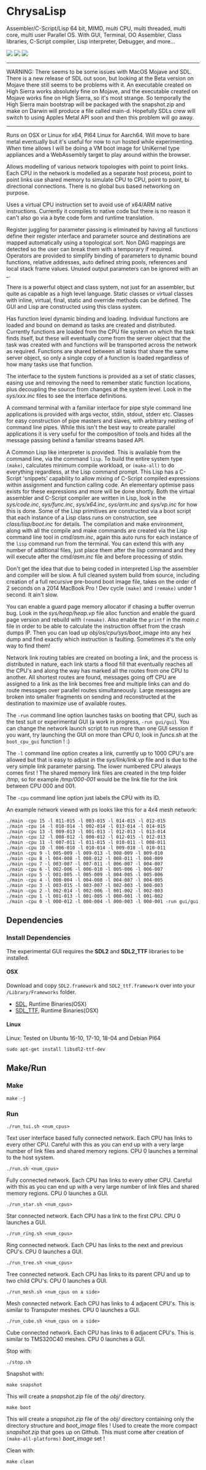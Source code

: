 # ChrysaLisp

Assembler/C-Script/Lisp 64 bit, MIMD, multi CPU, multi threaded, multi core, multi user Parallel OS. With GUI, Terminal, OO Assembler, Class libraries, C-Script compiler, Lisp interpreter, Debugger, and more...


![](./screen_shot_1.png)
![](./screen_shot_2.png)
![](./screen_shot_3.png)


-------

WARNING: There seems to be some issues with MacOS Mojave and SDL. There is a
new release of SDL out soon, but looking at the Beta version on Mojave there
still seems to be problems with it. An executable created on High Sierra works
absolutely fine on Mojave, and the executable created on Mojave works fine on
High Sierra, so it's most strange. So temporally the High Sierra main bootstrap
will be packaged with the snapshot.zip and make on Darwin will produce a file
called main-d. Hopefully SDLs crew will switch to using Apples Metal API soon
and then this problem will go away.

-------

Runs on OSX or Linux for x64, PI64 Linux for Aarch64. Will move to bare metal
eventually but it's useful for now to run hosted while experimenting. When time
allows I will be doing a VM boot image for UniKernel type appliances and a
WebAssembly target to play around within the browser.

Allows modelling of various network topologies with point to point links. Each
CPU in the network is modelled as a separate host process, point to point links
use shared memory to simulate CPU to CPU, point to point, bi directional
connections. There is no global bus based networking on purpose.

Uses a virtual CPU instruction set to avoid use of x64/ARM native instructions.
Currently it compiles to native code but there is no reason it can't also go
via a byte code form and runtime translation.

Register juggling for parameter passing is eliminated by having all functions
define their register interface and parameter source and destinations are
mapped automatically using a topological sort. Non DAG mappings are detected
so the user can break them with a temporary if required. Operators are provided
to simplify binding of parameters to dynamic bound functions, relative
addresses, auto defined string pools, references and local stack frame values.
Unused output parameters can be ignored with an _.

There is a powerful object and class system, not just for an assembler, but
quite as capable as a high level language. Static classes or virtual classes
with inline, virtual, final, static and override methods can be defined. The
GUI and Lisp are constructed using this class system.

Has function level dynamic binding and loading. Individual functions are loaded
and bound on demand as tasks are created and distributed. Currently functions
are loaded from the CPU file system on which the task finds itself, but these
will eventually come from the server object that the task was created with and
functions will be transported across the network as required. Functions are
shared between all tasks that share the same server object, so only a single
copy of a function is loaded regardless of how many tasks use that function.

The interface to the system functions is provided as a set of static classes,
easing use and removing the need to remember static function locations, plus
decoupling the source from changes at the system level. Look in the
*sys/xxx.inc* files to see the interface definitions.

A command terminal with a familiar interface for pipe style command line
applications is provided with args vector, stdin, stdout, stderr etc. Classes
for easy construction of pipe masters and slaves, with arbitrary nesting of
command line pipes. While this isn't the best way to create parallel
applications it is very useful for the composition of tools and hides all the
message passing behind a familiar streams based API.

A Common Lisp like interpreter is provided. This is available from the command
line, via the command `lisp`. To build the entire system type `(make)`,
calculates minimum compile workload, or `(make-all)` to do everything
regardless, at the Lisp command prompt. This Lisp has a C-Script 'snippets'
capability to allow mixing of C-Script compiled expressions within assignment
and function calling code. An elementary optimise pass exists for these
expressions and more will be done shortly. Both the virtual assembler and
C-Script compiler are written in Lisp, look in the *sys/code.inc*,
*sys/func.inc*, *sys/x64.inc*, *sys/arm.inc* and *sys/vp.inc* for how this is
done. Some of the Lisp primitives are constructed via a boot script that each
instance of a Lisp class runs on construction, see *class/lisp/boot.inc* for
details. The compilation and make environment, along with all the compile and
make commands are created via the Lisp command line tool in *cmd/asm.inc*,
again this auto runs for each instance of the `lisp` command run from the
terminal. You can extend this with any number of additional files, just place
them after the lisp command and they will execute after the *cmd/asm.inc* file
and before processing of stdin.

Don't get the idea that due to being coded in interpreted Lisp the assembler
and compiler will be slow. A full cleaned system build from source, including
creation of a full recursive pre-bound boot image file, takes on the order of 2
seconds on a 2014 MacBook Pro ! Dev cycle `(make)` and `(remake)` under 1
second. It ain't slow.

You can enable a guard page memory allocator if chasing a buffer overrun bug.
Look in the *sys/heap/heap.vp* file alloc function and enable the guard page
version and rebuild with `(remake)`. Also enable the `printf` in the *main.c*
file in order to be able to calculate the instruction offset from the crash
dumps IP. Then you can load up *obj/os/cpu/sys/boot_image* into any hex dump
and find exactly which instruction is faulting. Sometimes it's the only way to
find them!

Network link routing tables are created on booting a link, and the process is
distributed in nature, each link starts a flood fill that eventually reaches
all the CPU's and along the way has marked all the routes from one CPU to
another. All shortest routes are found, messages going off CPU are assigned to
a link as the link becomes free and multiple links can and do route messages
over parallel routes simultaneously. Large messages are broken into smaller
fragments on sending and reconstructed at the destination to maximize use of
available routes.

The `-run` command line option launches tasks on booting that CPU, such as the
test suit or experimental GUI (a work in progress, `-run gui/gui`). You can
change the network launch script to run more than one GUI session if you want,
try launching the GUI on more than CPU 0, look in *funcs.sh* at the
`boot_cpu_gui` function ! :)

The `-l` command line option creates a link, currently up to 1000 CPU's are
allowed but that is easy to adjust in the *sys/link/link.vp* file and is due to
the very simple link parameter parsing. The lower numbered CPU always comes
first ! The shared memory link files are created in the tmp folder */tmp*, so
for example */tmp/000-001* would be the link file for the link between CPU 000
and 001.

The `-cpu` command line option just labels the CPU with its ID.

An example network viewed with ps looks like this for a 4x4 mesh network:

```
./main -cpu 15 -l 011-015 -l 003-015 -l 014-015 -l 012-015
./main -cpu 14 -l 010-014 -l 002-014 -l 013-014 -l 014-015
./main -cpu 13 -l 009-013 -l 001-013 -l 012-013 -l 013-014
./main -cpu 12 -l 008-012 -l 000-012 -l 012-015 -l 012-013
./main -cpu 11 -l 007-011 -l 011-015 -l 010-011 -l 008-011
./main -cpu 10 -l 006-010 -l 010-014 -l 009-010 -l 010-011
./main -cpu 9 -l 005-009 -l 009-013 -l 008-009 -l 009-010
./main -cpu 8 -l 004-008 -l 008-012 -l 008-011 -l 008-009
./main -cpu 7 -l 003-007 -l 007-011 -l 006-007 -l 004-007
./main -cpu 6 -l 002-006 -l 006-010 -l 005-006 -l 006-007
./main -cpu 5 -l 001-005 -l 005-009 -l 004-005 -l 005-006
./main -cpu 4 -l 000-004 -l 004-008 -l 004-007 -l 004-005
./main -cpu 3 -l 003-015 -l 003-007 -l 002-003 -l 000-003
./main -cpu 2 -l 002-014 -l 002-006 -l 001-002 -l 002-003
./main -cpu 1 -l 001-013 -l 001-005 -l 000-001 -l 001-002
./main -cpu 0 -l 000-012 -l 000-004 -l 000-003 -l 000-001 -run gui/gui
```

## Dependencies

### Install Dependencies

The experimental GUI requires the **SDL2** and **SDL2_TTF** 
libraries to be installed. 

#### OSX

Download and copy `SDL2.framework` and `SDL2_ttf.framework` over 
into your `/Library/Frameworks` folder.

- [SDL](https://www.libsdl.org/download-2.0.php), Runtime Binaries(OSX)
- [SDL_TTF](https://www.libsdl.org/projects/SDL_ttf/), Runtime Binaries(OSX)

#### Linux

Linux: Tested on Ubuntu 16-10, 17-10, 18-04 and Debian PI64

```
sudo apt-get install libsdl2-ttf-dev
```

## Make/Run

### Make

```
make -j
```

### Run

```
./run_tui.sh <num_cpus>
```

Text user interface based fully connected network. Each CPU has links to every
other CPU. Careful with this as you can end up with a very large number of link
files and shared memory regions. CPU 0 launches a terminal to the host system.

```
./run.sh <num_cpus>
```

Fully connected network. Each CPU has links to every other CPU. Careful with
this as you can end up with a very large number of link files and shared memory
regions. CPU 0 launches a GUI.

```
./run_star.sh <num_cpus>
```

Star connected network. Each CPU has a link to the first CPU. CPU 0 launches a
GUI.

```
./run_ring.sh <num_cpus>
```

Ring connected network. Each CPU has links to the next and previous CPU's. CPU
0 launches a GUI.

```
./run_tree.sh <num_cpus>
```

Tree connected network. Each CPU has links to its parent CPU and up to two
child CPU's. CPU 0 launches a GUI.

```
./run_mesh.sh <num_cpus on a side>
```

Mesh connected network. Each CPU has links to 4 adjacent CPU's. This is similar
to Transputer meshes. CPU 0 launches a GUI.

```
./run_cube.sh <num_cpus on a side>
```

Cube connected network. Each CPU has links to 6 adjacent CPU's. This is similar
to TMS320C40 meshes. CPU 0 launches a GUI.

Stop with:

```
./stop.sh
```

Snapshot with:

```
make snapshot
```

This will create a *snapshot.zip* file of the *obj/* directory.

```
make boot
```

This will create a *snapshot.zip* file of the *obj/* directory containing only
the directory structure and *boot_image* files ! Used to create the more
compact *snapshot.zip* that goes up on Github. This must come after creation of
`(make-all-platforms)` *boot_image* set !

Clean with:

```
make clean
```
